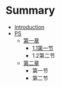 # Summary

* [Introduction](README.md)
* [PS](.md)
  * [第一章](2.1.md)
    * [1.1第一节](2.1/1.1.md)
    * 1.2第二节
  * [第二章](2.2.md)
    * 第一节
    * 第二节

